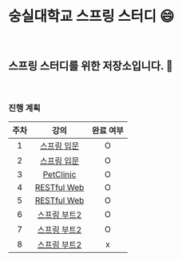 # 숭실대학교 스프링 스터디 :smile:

<br>

## 스프링 스터디를 위한 저장소입니다. :book:

<br>

### 진행 계획

| 주차  | 강의                                                   | 완료 여부 |
|:--:|:--:|:--:|
| 1 | [스프링 입문](https://www.inflearn.com/course/스프링-입문-스프링부트)|O|
| 2 | [스프링 입문](https://www.inflearn.com/course/스프링-입문-스프링부트)|O|
| 3 | [PetClinic](https://www.inflearn.com/course/spring)|O|
| 4 | [RESTful Web](https://www.inflearn.com/course/spring-boot-restful-web-services)|O|
| 5 | [RESTful Web](https://www.inflearn.com/course/spring-boot-restful-web-services) | O |
| 6 | [스프링 부트2](https://www.aladin.co.kr/m/mproduct.aspx?ItemId=168752840)|O |
| 7 | [스프링 부트2](https://www.aladin.co.kr/m/mproduct.aspx?ItemId=168752840)|O|
| 8 | [스프링 부트2](https://www.aladin.co.kr/m/mproduct.aspx?ItemId=168752840)         |x                  |




